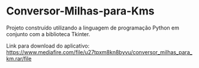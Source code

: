 # Conversor-Milhas-para-Kms
Projeto construído utilizando a linguagem de programação Python em conjunto com a biblioteca Tkinter.

Link para download do aplicativo: https://www.mediafire.com/file/u27tpxm8kn8byvu/conversor_milhas_para_km.rar/file
